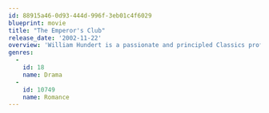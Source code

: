 ```yaml
---
id: 88915a46-0d93-444d-996f-3eb01c4f6029
blueprint: movie
title: "The Emperor's Club"
release_date: '2002-11-22'
overview: 'William Hundert is a passionate and principled Classics professor who finds his tightly-controlled world shaken and inexorably altered when a new student, Sedgewick Bell, walks into his classroom. What begins as a fierce battle of wills gives way to a close student-teacher relationship, but results in a life lesson for Hundert that will still haunt him a quarter of a century later.'
genres:
  -
    id: 18
    name: Drama
  -
    id: 10749
    name: Romance
---
```

